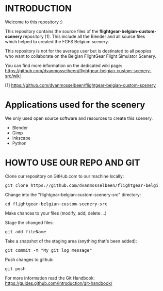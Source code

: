 # INTRODUCTION
Welcome to this repository :)

This repository contains the source files of the
**flightgear-belgian-custom-scenery** repository [1]. This include all the
Blender and all source files which helped to created the FGFS Belgium
scenery.

This repository is not for the average user but is destinated to all peoples
who want to collaborate on the Belgian FlightGear Flight Simulator Scenery.

You can find more information on the dedicated wiki page:
https://github.com/dvanmosselbeen/flightgear-belgian-custom-scenery-src/wiki

[1] https://github.com/dvanmosselbeen/flightgear-belgian-custom-scenery

# Applications used for the scenery

We only used open source software and resources to create this scenery. 

 * Blender
 * Gimp
 * Inkscape
 * Python

# HOWTO USE OUR REPO AND GIT

Clone our repository on GitHub.com to our machine locally:
<pre>git clone https://github.com/dvanmosselbeen/flightgear-belgian-custom-scenery-src.git</pre>

Change into the "flightgear-belgian-custom-scenery-src" directory:
<pre>cd flightgear-belgian-custom-scenery-src</pre>

Make chances to your files (modify, add, delete ...)

Stage the changed files:
<pre>git add fileName</pre>

Take a snapshot of the staging area (anything that's been added):
<pre>git commit -m "My git log message"</pre>

Push changes to github: 
<pre>git push</pre>

For more information read the Git Handbook:
https://guides.github.com/introduction/git-handbook/
